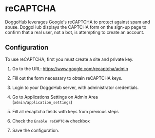 # reCAPTCHA

DoggoHub leverages [Google's reCAPTCHA](https://www.google.com/recaptcha/intro/index.html)
to protect against spam and abuse. DoggoHub displays the CAPTCHA form on the sign-up page
to confirm that a real user, not a bot, is attempting to create an account.

## Configuration

To use reCAPTCHA, first you must create a site and private key.

1. Go to the URL: https://www.google.com/recaptcha/admin

2. Fill out the form necessary to obtain reCAPTCHA keys.

3. Login to your DoggoHub server, with administrator credentials.

4. Go to Applications Settings on Admin Area (`admin/application_settings`)

5. Fill all recaptcha fields with keys from previous steps

6. Check the `Enable reCAPTCHA` checkbox

7.  Save the configuration.
